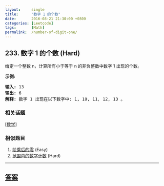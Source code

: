 ```yaml
---
layout:     single
title:      "数字 1 的个数"
date:       2016-08-21 21:30:00 +0800
categories: [Leetcode]
tags:       [Math]
permalink:  /number-of-digit-one/
---
```


## 233. 数字 1 的个数 (Hard)

<p>给定一个整数 n，计算所有小于等于 n 的非负整数中数字 1 出现的个数。</p>

<p><strong>示例:</strong></p>

<pre><strong>输入:</strong> 13
<strong>输出:</strong> 6 
<strong>解释: </strong>数字 1 出现在以下数字中: 1, 10, 11, 12, 13 。</pre>

### 相关话题
  [[数学](https://github.com/openset/leetcode/tree/master/tag/math/README.md)]

### 相似题目
  1. [阶乘后的零](/factorial-trailing-zeroes) (Easy)
  1. [范围内的数字计数](/digit-count-in-range) (Hard)

---

## [答案](https://github.com/openset/leetcode/tree/master/problems/number-of-digit-one)
